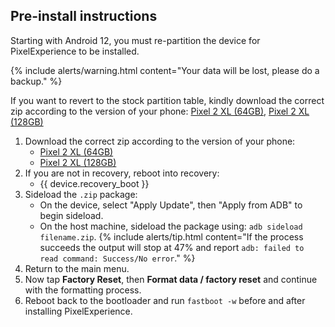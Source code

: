 ## Pre-install instructions
Starting with Android 12, you must re-partition the device for PixelExperience to be installed.

{% include alerts/warning.html content="Your data will be lost, please do a backup." %}

If you want to revert to the stock partition table, kindly download the correct zip according to the version of your phone:
    [Pixel 2 XL (64GB)](https://github.com/PixelExperience-Devices/blobs/raw/main/departition-pixel2xl-64gb.zip),
    [Pixel 2 XL (128GB)](https://github.com/PixelExperience-Devices/blobs/raw/main/departition-pixel2xl-128gb.zip)

1. Download the correct zip according to the version of your phone:
    * [Pixel 2 XL (64GB)](https://github.com/PixelExperience-Devices/blobs/raw/main/repartition-pixel2xl-64gb.zip)
    * [Pixel 2 XL (128GB)](https://github.com/PixelExperience-Devices/blobs/raw/main/repartition-pixel2xl-128gb.zip)
2. If you are not in recovery, reboot into recovery:
    * {{ device.recovery_boot }}
3. Sideload the `.zip` package:
    * On the device, select "Apply Update", then "Apply from ADB" to begin sideload.
    * On the host machine, sideload the package using: `adb sideload filename.zip`.
        {% include alerts/tip.html content="If the process succeeds the output will stop at 47% and report `adb: failed to read command: Success/No error`." %}
4. Return to the main menu.
5. Now tap **Factory Reset**, then **Format data / factory reset** and continue with the formatting process.
6. Reboot back to the bootloader and run `fastboot -w` before and after installing PixelExperience.